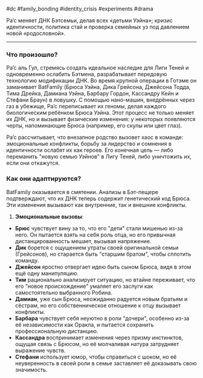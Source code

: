 #dc #family_bonding #identity_crisis #experiments #drama

Ра’с меняет ДНК Бэтсемьи, делая всех «детьми Уэйна»; кризис идентичности, политика стай и проверка семейных уз под давлением новой «родословной».

---
### Что произошло?
Ра’с аль Гул, стремясь создать идеальное наследие для Лиги Теней и одновременно ослабить Бэтмена, разрабатывает передовую технологию модификации ДНК. Во время крупной операции в Готэме он заманивает BatFamily (Брюса Уэйна, Дика Грейсона, Джейсона Тодда, Тима Дрейка, Дамиана Уэйна, Барбару Гордон, Кассандру Кейн и Стефани Браун) в ловушку. С помощью нано-машин, внедрённых через газ в убежище, Ра’с переписывает их геномы, делая каждого биологическим ребёнком Брюса Уэйна. Этот процесс не только меняет их ДНК, но и вызывает физические изменения: у некоторых появляются черты, напоминающие Брюса (например, его скулы или цвет глаз).

Ра’с рассчитывает, что внезапное родство вызовет хаос в команде: эмоциональные конфликты, борьбу за лидерство и сомнения в идентичности ослабят их как героев. Его конечная цель — либо переманить "новую семью Уэйнов" в Лигу Теней, либо уничтожить их, если они откажутся.

### Как они адаптируются?
BatFamily оказывается в смятении. Анализы в Бэт-пещере подтверждают, что их ДНК теперь содержит генетический код Брюса. Эти изменения вызывают как внутренние, так и внешние конфликты.

1. **Эмоциональные вызовы**:
- **Брюс** чувствует вину за то, что его "дети" стали мишенью из-за него. Он пытается взять на себя роль отца, но его привычная дистанцированность мешает, вызывая напряжение.
- **Дик** борется с ощущением утраты своей оригинальной семьи (Грейсонов), но старается быть "старшим братом", чтобы сплотить команду.
- **Джейсон** яростно отвергает идею быть сыном Брюса, видя в этом ещё одну манипуляцию.
- **Тим** рационально анализирует ситуацию, но втайне переживает, что его "новое происхождение" умаляет его заслуги как самостоятельно выбранного Робина.
- **Дамиан**, уже сын Брюса, неожиданно радуется новым братьям и сёстрам, но его собственническое отношение к отцу вызывает конфликты.
- **Барбара** чувствует себя неуютно в роли "дочери", особенно из-за её независимости как Оракла, и пытается сохранить профессиональную дистанцию.
- **Кассандра** воспринимает изменения через призму инстинктов, ощущая связь с Брюсом, но её молчаливая натура затрудняет выражение чувств.
- **Стефани** использует юмор, чтобы справиться с шоком, но её неуверенность в своей роли в семье заставляет её доказывать свою значимость.


